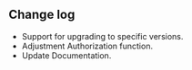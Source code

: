 ## Change log

- Support for upgrading to specific versions.
- Adjustment Authorization function.
- Update Documentation.
